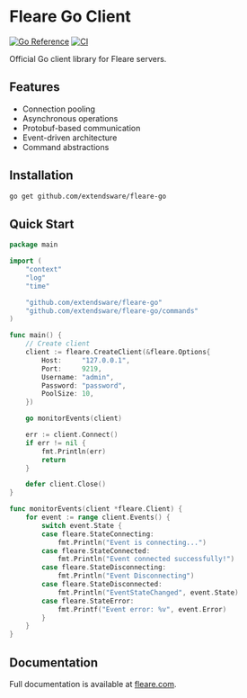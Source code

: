 # Fleare Go Client

[![Go Reference](https://pkg.go.dev/badge/github.com/extendsware/fleare-go.svg)](https://pkg.go.dev/github.com/extendsware/fleare-go)
[![CI](https://github.com/extendsware/fleare-go/actions/workflows/ci.yml/badge.svg)](https://github.com/extendsware/fleare-go/actions/workflows/ci.yml)

Official Go client library for Fleare servers.

## Features

- Connection pooling
- Asynchronous operations
- Protobuf-based communication
- Event-driven architecture
- Command abstractions

## Installation

```bash
go get github.com/extendsware/fleare-go
```

## Quick Start

```go
package main

import (
	"context"
	"log"
	"time"

	"github.com/extendsware/fleare-go"
	"github.com/extendsware/fleare-go/commands"
)

func main() {
	// Create client
	client := fleare.CreateClient(&fleare.Options{
		Host:     "127.0.0.1",
		Port:     9219,
        Username: "admin",
		Password: "password",
		PoolSize: 10,
	})

    go monitorEvents(client)

	err := client.Connect()
	if err != nil {
		fmt.Println(err)
		return
	}

	defer client.Close()
}

func monitorEvents(client *fleare.Client) {
	for event := range client.Events() {
		switch event.State {
		case fleare.StateConnecting:
			fmt.Println("Event is connecting...")
		case fleare.StateConnected:
			fmt.Println("Event connected successfully!")
		case fleare.StateDisconnecting:
			fmt.Println("Event Disconnecting")
		case fleare.StateDisconnected:
			fmt.Println("EventStateChanged", event.State)
		case fleare.StateError:
			fmt.Printf("Event error: %v", event.Error)
		}
	}
}

```

## Documentation

Full documentation is available at [fleare.com](https://fleare.com/docs/clients/setup).